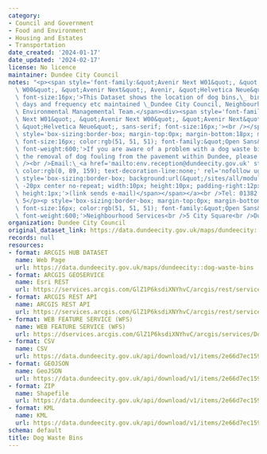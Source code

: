 ```yaml
---
category:
- Council and Government
- Food and Environment
- Housing and Estates
- Transportation
date_created: '2024-01-17'
date_updated: '2024-02-17'
license: No licence
maintainer: Dundee City Council
notes: "<p><span style='font-family:&quot;Avenir Next W01&quot;, &quot;Avenir Next\
  \ W00&quot;, &quot;Avenir Next&quot;, Avenir, &quot;Helvetica Neue&quot;, sans-serif;\
  \ font-size:16px;'>This Dataset shows the location of dog bins,\_ bins types, collection\
  \ days and frequency etc maintained \_Dundee City Council, Neighbourhood Service,\
  \ Environmental Managemental Team.</span><div><span style='font-family:&quot;Avenir\
  \ Next W01&quot;, &quot;Avenir Next W00&quot;, &quot;Avenir Next&quot;, Avenir,\
  \ &quot;Helvetica Neue&quot;, sans-serif; font-size:16px;'><br /></span></div><div><p\
  \ style='box-sizing:border-box; margin-top:0px; margin-bottom:18px; max-width:none;\
  \ font-size:16px; color:rgb(51, 51, 51); font-family:&quot;Open Sans&quot;, sans-serif;\
  \ font-weight:600;'>If you are aware of a problem with a dog waste bin, or\_require\
  \ the removal of dog fouling from the pavement within Dundee, please contact\_Environment:<br\
  \ /><br />Email:\_<a href='mailto:env.reception@dundeecity.gov.uk' style='box-sizing:border-box;\
  \ color:rgb(0, 89, 159); text-decoration-line:none;' rel='nofollow ugc'>environment@dundeecity.gov.uk<span\
  \ style='box-sizing:border-box; background:url(&quot;/sites/all/modules/extlink/extlink_s.png&quot;)\
  \ -20px center no-repeat; width:10px; height:10px; padding-right:12px;'><span style='box-sizing:border-box;\
  \ height:1px;'>(link sends e-mail)</span></span></a><br />Tel: 01382 433710 Option\
  \ 5</p><p style='box-sizing:border-box; margin-top:0px; margin-bottom:18px; max-width:none;\
  \ font-size:16px; color:rgb(51, 51, 51); font-family:&quot;Open Sans&quot;, sans-serif;\
  \ font-weight:600;'>Neighbourhood Services<br />5 City Square<br />Dundee DD1 3BA</p></div></p>"
organization: Dundee City Council
original_dataset_link: https://data.dundeecity.gov.uk/maps/dundeecity::dog-waste-bins
records: null
resources:
- format: ARCGIS HUB DATASET
  name: Web Page
  url: https://data.dundeecity.gov.uk/maps/dundeecity::dog-waste-bins
- format: ARCGIS GEOSERVICE
  name: Esri REST
  url: https://services.arcgis.com/GlZ1P6ksdiXNYhvC/arcgis/rest/services/Dog_Waste_Bins/FeatureServer/108
- format: ARCGIS REST API
  name: ARCGIS REST API
  url: https://services.arcgis.com/GlZ1P6ksdiXNYhvC/arcgis/rest/services/Dog_Waste_Bins/FeatureServer
- format: WEB FEATURE SERVICE (WFS)
  name: WEB FEATURE SERVICE (WFS)
  url: https://dservices.arcgis.com/GlZ1P6ksdiXNYhvC/arcgis/services/Dog_Waste_Bins_WFS/WFSServer?service=wfs&request=getcapabilities
- format: CSV
  name: CSV
  url: https://data.dundeecity.gov.uk/api/download/v1/items/2e66d7ec15904ba996e1b59ee272f727/csv?layers=108
- format: GEOJSON
  name: GeoJSON
  url: https://data.dundeecity.gov.uk/api/download/v1/items/2e66d7ec15904ba996e1b59ee272f727/geojson?layers=108
- format: ZIP
  name: Shapefile
  url: https://data.dundeecity.gov.uk/api/download/v1/items/2e66d7ec15904ba996e1b59ee272f727/shapefile?layers=108
- format: KML
  name: KML
  url: https://data.dundeecity.gov.uk/api/download/v1/items/2e66d7ec15904ba996e1b59ee272f727/kml?layers=108
schema: default
title: Dog Waste Bins
---
```

